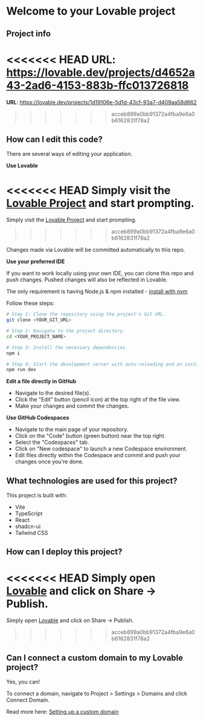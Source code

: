 # Welcome to your Lovable project

## Project info

<<<<<<< HEAD
**URL**: https://lovable.dev/projects/d4652a43-2ad6-4153-883b-ffc013726818
=======
**URL**: https://lovable.dev/projects/1d19106e-5d1d-43cf-93a7-d409aa58d862
>>>>>>> acceb899a0bb91372a4fba9e6a0b6162831f78a2

## How can I edit this code?

There are several ways of editing your application.

**Use Lovable**

<<<<<<< HEAD
Simply visit the [Lovable Project](https://lovable.dev/projects/d4652a43-2ad6-4153-883b-ffc013726818) and start prompting.
=======
Simply visit the [Lovable Project](https://lovable.dev/projects/1d19106e-5d1d-43cf-93a7-d409aa58d862) and start prompting.
>>>>>>> acceb899a0bb91372a4fba9e6a0b6162831f78a2

Changes made via Lovable will be committed automatically to this repo.

**Use your preferred IDE**

If you want to work locally using your own IDE, you can clone this repo and push changes. Pushed changes will also be reflected in Lovable.

The only requirement is having Node.js & npm installed - [install with nvm](https://github.com/nvm-sh/nvm#installing-and-updating)

Follow these steps:

```sh
# Step 1: Clone the repository using the project's Git URL.
git clone <YOUR_GIT_URL>

# Step 2: Navigate to the project directory.
cd <YOUR_PROJECT_NAME>

# Step 3: Install the necessary dependencies.
npm i

# Step 4: Start the development server with auto-reloading and an instant preview.
npm run dev
```

**Edit a file directly in GitHub**

- Navigate to the desired file(s).
- Click the "Edit" button (pencil icon) at the top right of the file view.
- Make your changes and commit the changes.

**Use GitHub Codespaces**

- Navigate to the main page of your repository.
- Click on the "Code" button (green button) near the top right.
- Select the "Codespaces" tab.
- Click on "New codespace" to launch a new Codespace environment.
- Edit files directly within the Codespace and commit and push your changes once you're done.

## What technologies are used for this project?

This project is built with:

- Vite
- TypeScript
- React
- shadcn-ui
- Tailwind CSS

## How can I deploy this project?

<<<<<<< HEAD
Simply open [Lovable](https://lovable.dev/projects/d4652a43-2ad6-4153-883b-ffc013726818) and click on Share -> Publish.
=======
Simply open [Lovable](https://lovable.dev/projects/1d19106e-5d1d-43cf-93a7-d409aa58d862) and click on Share -> Publish.
>>>>>>> acceb899a0bb91372a4fba9e6a0b6162831f78a2

## Can I connect a custom domain to my Lovable project?

Yes, you can!

To connect a domain, navigate to Project > Settings > Domains and click Connect Domain.

Read more here: [Setting up a custom domain](https://docs.lovable.dev/tips-tricks/custom-domain#step-by-step-guide)

